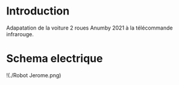 # Introduction
Adapatation de la voiture 2 roues Anumby 2021 à la télécommande infrarouge.
# Schema electrique
!(./Robot Jerome.png)
